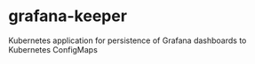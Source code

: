 # grafana-keeper
Kubernetes application for persistence of Grafana dashboards to Kubernetes ConfigMaps
